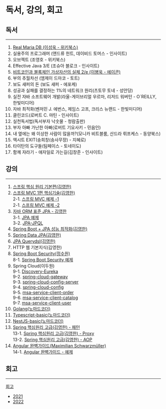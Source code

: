 # 독서, 강의, 회고

## 독서
- - -
1. [Real Maria DB (이성욱 - 위키북스)](https://github.com/Jrock30/read-book/tree/master/BOOK/Real-Maria-DB)
2. 실용주의 프로그래머 (앤드류 헌트, 데이비드 토머스 - 인사이트)
3. 오브젝트 (조영호 - 위키북스)
4. Effective Java 3/E (조슈아 블로크 - 인사이트)
5. [비트코인과 블록체인 가상자산의 실체 2/e (이병욱 - 에이콘)](https://github.com/Jrock30/read-book/tree/master/BOOK/%EB%B9%84%ED%8A%B8%EC%BD%94%EC%9D%B8%EA%B3%BC%20%EB%B8%94%EB%A1%9D%EC%B2%B4%EC%9D%B8)
6. 부의 추월차선 (엠제이 드마코 - 토트)
7. 보도 섀퍼의 돈 (보도 섀퍼 - 에포케)
8. 성공과 실패를 결정하는 1%의 네트워크 원리(츠토무 토네 - 성안당)
9. 실전 자바 소프트웨어 개발(라울-게이브리얼 우르마, 리저드 워버턴 - O`REILLY, 한빛미디어)
10. 자바 최적화(벤저민 J. 에번스, 제임스 고프, 크리스 뉴랜드 - 한빛미디어)
11. 클린코드(로버트 C. 마틴 - 인사이트)
12. 실천독서법(독서부자 낙숫물 - 청람출판)
13. 부자 아빠 가난한 아빠(로버트 기요사키 - 민음인)
14. 내 옆에는 왜 이상한 사람이 많을까?(모니카 비트블룸, 산드라 뤼프케스 - 동양북스)
15. 엑시트 EXIT(송희창(송사무장) - 지혜로)
16. 타이탄의 도구들(팀페이스 - 토네이도)
17. 함께 자라기 - 애자일로 가는길(김창준 - 인사이트)  





## 강의    
---
1. [스프링 핵심 원리 기본편(김영한)](https://github.com/Jrock30/spring_base)
2. [스프링 MVC 1편 핵심기술(김영한)](https://github.com/Jrock30/spring-mvc)  
 2-1. [스프링 MVC 예제 -1](https://github.com/Jrock30/spring-mvc2)  
 2-1. [스프링 MVC 예제 -2](https://github.com/Jrock30/spring-mvc1-todo)
3. [자바 ORM 표준 JPA - 김영한](https://github.com/Jrock30/jpa_base)  
 3-1. [JPA 예제](https://github.com/Jrock30/jpa-start)  
 3-2. [JPA-JPQL](https://github.com/Jrock30/JPA-JPQL)
4. [Spring Boot + JPA 성능 최적화(김영한)](https://github.com/Jrock30/springboot-jpa)
5. [Spring Data JPA(김영한)](https://github.com/Jrock30/springdata-jpa)
6. [JPA Querydsl(김영한)](https://github.com/Jrock30/jpa-querydsl)
7. HTTP 웹 기본지식(김영한)
8. [Spring Boot Security(정수원)](https://github.com/Jrock30/spring-security)  
 8-1. [Spring Boot Security 예제](https://github.com/Jrock30/spring-security-basic)
9. Spring Cloud(이두원)  
 9-1. [Discovery-Eureka](https://github.com/Jrock30/discovery-eureka)  
 9-2. [spring-cloud-gateway](https://github.com/Jrock30/spring-cloud-gateway)  
 9-3. [spring-cloud-config-server](https://github.com/Jrock30/spring-cloud-config-server)   
 9-4. [spring-cloud-config](https://github.com/Jrock30/spring-cloud-config)   
 9-5. [msa-service-client-order](https://github.com/Jrock30/msa-service-client-order)     
 9-6. [msa-service-client-catalog](https://github.com/Jrock30/msa-service-client-catalog)  
 9-7. [msa-service-client-user](https://github.com/Jrock30/msa-service-client-user)   
10. [Golang(노마드코더)](https://github.com/Jrock30/blockchain-golang)
11. [Typescript-basic(노마드코더)](https://github.com/Jrock30/blockchain-typescript)
12. [NestJS-basic(노마드코더)](https://github.com/Jrock30/hello-nest)
13. [Spring 핵심원리 고급(김영한) - 패턴](https://github.com/Jrock30/spring-advance-one)  
 13-1. [Spring 핵심원리 고급(김영한) - Proxy](https://github.com/Jrock30/spring-advance-one)  
 13-2. [Spring 핵심원리 고급(김영한) - AOP](https://github.com/Jrock30/spring-advance-three)
14. [Angular 완벽가이드(Maximilian Schwarzmüller)](https://github.com/Jrock30/angular-app)  
 14-1. [Angular 완벽가이드 - 예제](https://github.com/Jrock30/angular-app-project)



## 회고
---
[회고](https://github.com/Jrock30/read-book/tree/master/%ED%9A%8C%EA%B3%A0)
- [2021](https://github.com/Jrock30/read-book/tree/master/%ED%9A%8C%EA%B3%A0/2021)
- [2022](https://github.com/Jrock30/read-book/tree/master/%ED%9A%8C%EA%B3%A0/2022)